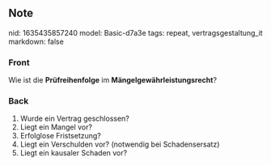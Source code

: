 ## Note
nid: 1635435857240
model: Basic-d7a3e
tags: repeat, vertragsgestaltung_it
markdown: false

### Front
Wie ist die <b>Prüfreihenfolge</b> im
<b>Mängelgewährleistungsrecht</b>?

### Back
<ol>
  <li>Wurde ein Vertrag geschlossen?
  <li>Liegt ein Mangel vor?
  <li>Erfolglose Fristsetzung?
  <li>Liegt ein Verschulden vor? (notwendig bei Schadensersatz)
  <li>Liegt ein kausaler Schaden vor?
</ol>
